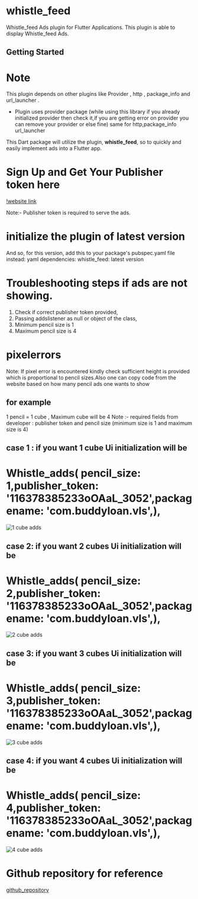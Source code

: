 # whistle_feed

Whistle_feed Ads plugin for Flutter Applications. This plugin is able to display Whistle_feed Ads.

## Getting Started

# Note

This plugin depends on other plugins like Provider , http , package_info and url_launcher .
*  Plugin uses provider package (while using this library if you already initialized provider then check it,if you are getting error on provider you can remove your provider or else fine)
   same for http,package_info url_launcher

This Dart package will utilize the plugin, **whistle_feed**, so to quickly and easily implement ads into a Flutter app.

# Sign Up and Get Your Publisher token here
[!website link](https://publisher.whistle.mobi/)

Note:- Publisher token is required to serve the ads.


# initialize the plugin of latest version
And so, for this version, add this to your package's pubspec.yaml file instead:
yaml dependencies: whistle_feed: latest version

# Troubleshooting steps if ads are not showing.
1) Check if correct publisher token provided,
2) Passing addslistener as null or object of the class,
3) Minimum pencil size is 1
4) Maximum pencil size is 4

# pixelerrors
Note: If pixel error is encountered kindly check sufficient height is provided which is proportional to pencil sizes.Also one can copy code from the website based on how many pencil ads one wants to show


## for example
1 pencil = 1 cube , Maximum cube will be 4
Note :- required fields from developer : publisher token and pencil size (minimum size is 1 and maximum size is 4)

## case 1 : if you want 1 cube Ui initialization will be

#  Whistle_adds( pencil_size: 1,publisher_token: '116378385233oOAaL_3052',packagename: 'com.buddyloan.vls',),


![1 cube adds](https://github.com/prakashvalueleaf/whistle_feed/blob/master/screenshots/whistlefeed1pencil.png)


## case 2: if you want 2 cubes Ui initialization will be

#  Whistle_adds( pencil_size: 2,publisher_token: '116378385233oOAaL_3052',packagename: 'com.buddyloan.vls',),


![2 cube adds](https://github.com/prakashvalueleaf/whistle_feed/blob/master/screenshots/whistlefeed2pencil.png)

## case 3: if you want 3 cubes Ui initialization will be
#  Whistle_adds( pencil_size: 3,publisher_token: '116378385233oOAaL_3052',packagename: 'com.buddyloan.vls',),


![3 cube adds](https://github.com/prakashvalueleaf/whistle_feed/blob/master/screenshots/whistlefeed3pencil.png)


## case 4: if you want 4 cubes Ui initialization will be
#  Whistle_adds( pencil_size: 4,publisher_token: '116378385233oOAaL_3052',packagename: 'com.buddyloan.vls',),


![4 cube adds](https://github.com/prakashvalueleaf/whistle_feed/blob/master/screenshots/whistlefeed4pencil.png)

# Github repository for reference

[github_repository](https://github.com/prakashvalueleaf/whistle_feed)
